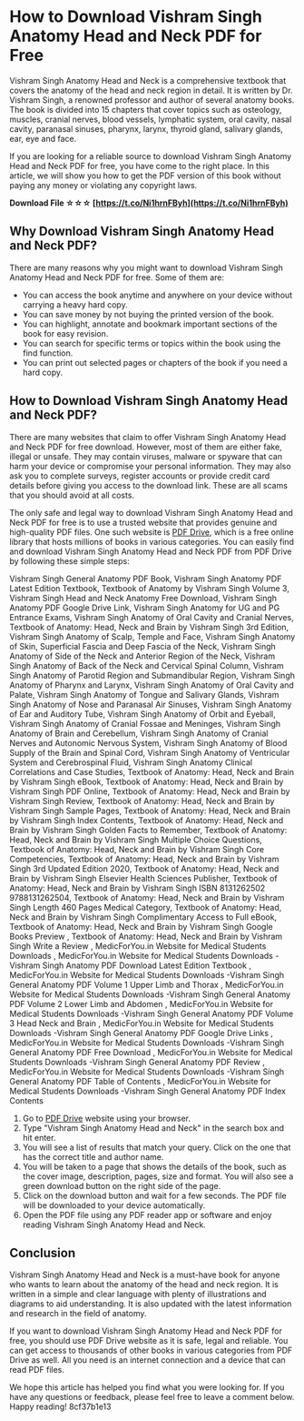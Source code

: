 # How to Download Vishram Singh Anatomy Head and Neck PDF for Free
 
Vishram Singh Anatomy Head and Neck is a comprehensive textbook that covers the anatomy of the head and neck region in detail. It is written by Dr. Vishram Singh, a renowned professor and author of several anatomy books. The book is divided into 15 chapters that cover topics such as osteology, muscles, cranial nerves, blood vessels, lymphatic system, oral cavity, nasal cavity, paranasal sinuses, pharynx, larynx, thyroid gland, salivary glands, ear, eye and face.
 
If you are looking for a reliable source to download Vishram Singh Anatomy Head and Neck PDF for free, you have come to the right place. In this article, we will show you how to get the PDF version of this book without paying any money or violating any copyright laws.
 
**Download File ☆☆☆ [https://t.co/Ni1hrnFByh](https://t.co/Ni1hrnFByh)**


 
## Why Download Vishram Singh Anatomy Head and Neck PDF?
 
There are many reasons why you might want to download Vishram Singh Anatomy Head and Neck PDF for free. Some of them are:
 
- You can access the book anytime and anywhere on your device without carrying a heavy hard copy.
- You can save money by not buying the printed version of the book.
- You can highlight, annotate and bookmark important sections of the book for easy revision.
- You can search for specific terms or topics within the book using the find function.
- You can print out selected pages or chapters of the book if you need a hard copy.

## How to Download Vishram Singh Anatomy Head and Neck PDF?
 
There are many websites that claim to offer Vishram Singh Anatomy Head and Neck PDF for free download. However, most of them are either fake, illegal or unsafe. They may contain viruses, malware or spyware that can harm your device or compromise your personal information. They may also ask you to complete surveys, register accounts or provide credit card details before giving you access to the download link. These are all scams that you should avoid at all costs.
 
The only safe and legal way to download Vishram Singh Anatomy Head and Neck PDF for free is to use a trusted website that provides genuine and high-quality PDF files. One such website is [PDF Drive](https://www.pdfdrive.com/), which is a free online library that hosts millions of books in various categories. You can easily find and download Vishram Singh Anatomy Head and Neck PDF from PDF Drive by following these simple steps:
 
Vishram Singh General Anatomy PDF Book,  Vishram Singh Anatomy PDF Latest Edition Textbook,  Textbook of Anatomy by Vishram Singh Volume 3,  Vishram Singh Head and Neck Anatomy Free Download,  Vishram Singh Anatomy PDF Google Drive Link,  Vishram Singh Anatomy for UG and PG Entrance Exams,  Vishram Singh Anatomy of Oral Cavity and Cranial Nerves,  Textbook of Anatomy: Head, Neck and Brain by Vishram Singh 3rd Edition,  Vishram Singh Anatomy of Scalp, Temple and Face,  Vishram Singh Anatomy of Skin, Superficial Fascia and Deep Fascia of the Neck,  Vishram Singh Anatomy of Side of the Neck and Anterior Region of the Neck,  Vishram Singh Anatomy of Back of the Neck and Cervical Spinal Column,  Vishram Singh Anatomy of Parotid Region and Submandibular Region,  Vishram Singh Anatomy of Pharynx and Larynx,  Vishram Singh Anatomy of Oral Cavity and Palate,  Vishram Singh Anatomy of Tongue and Salivary Glands,  Vishram Singh Anatomy of Nose and Paranasal Air Sinuses,  Vishram Singh Anatomy of Ear and Auditory Tube,  Vishram Singh Anatomy of Orbit and Eyeball,  Vishram Singh Anatomy of Cranial Fossae and Meninges,  Vishram Singh Anatomy of Brain and Cerebellum,  Vishram Singh Anatomy of Cranial Nerves and Autonomic Nervous System,  Vishram Singh Anatomy of Blood Supply of the Brain and Spinal Cord,  Vishram Singh Anatomy of Ventricular System and Cerebrospinal Fluid,  Vishram Singh Anatomy Clinical Correlations and Case Studies,  Textbook of Anatomy: Head, Neck and Brain by Vishram Singh eBook,  Textbook of Anatomy: Head, Neck and Brain by Vishram Singh PDF Online,  Textbook of Anatomy: Head, Neck and Brain by Vishram Singh Review,  Textbook of Anatomy: Head, Neck and Brain by Vishram Singh Sample Pages,  Textbook of Anatomy: Head, Neck and Brain by Vishram Singh Index Contents,  Textbook of Anatomy: Head, Neck and Brain by Vishram Singh Golden Facts to Remember,  Textbook of Anatomy: Head, Neck and Brain by Vishram Singh Multiple Choice Questions,  Textbook of Anatomy: Head, Neck and Brain by Vishram Singh Core Competencies,  Textbook of Anatomy: Head, Neck and Brain by Vishram Singh 3rd Updated Edition 2020,  Textbook of Anatomy: Head, Neck and Brain by Vishram Singh Elsevier Health Sciences Publisher,  Textbook of Anatomy: Head, Neck and Brain by Vishram Singh ISBN 8131262502 9788131262504,  Textbook of Anatomy: Head, Neck and Brain by Vishram Singh Length 460 Pages Medical Category,  Textbook of Anatomy: Head, Neck and Brain by Vishram Singh Complimentary Access to Full eBook,  Textbook of Anatomy: Head, Neck and Brain by Vishram Singh Google Books Preview ,  Textbook of Anatomy: Head, Neck and Brain by Vishram Singh Write a Review ,  MedicForYou.in Website for Medical Students Downloads ,  MedicForYou.in Website for Medical Students Downloads -Vishram Singh Anatomy PDF Download Latest Edition Textbook ,  MedicForYou.in Website for Medical Students Downloads -Vishram Singh General Anatomy PDF Volume 1 Upper Limb and Thorax ,  MedicForYou.in Website for Medical Students Downloads -Vishram Singh General Anatomy PDF Volume 2 Lower Limb and Abdomen ,  MedicForYou.in Website for Medical Students Downloads -Vishram Singh General Anatomy PDF Volume 3 Head Neck and Brain ,  MedicForYou.in Website for Medical Students Downloads -Vishram Singh General Anatomy PDF Google Drive Links ,  MedicForYou.in Website for Medical Students Downloads -Vishram Singh General Anatomy PDF Free Download ,  MedicForYou.in Website for Medical Students Downloads -Vishram Singh General Anatomy PDF Review ,  MedicForYou.in Website for Medical Students Downloads -Vishram Singh General Anatomy PDF Table of Contents ,  MedicForYou.in Website for Medical Students Downloads -Vishram Singh General Anatomy PDF Index Contents

1. Go to [PDF Drive](https://www.pdfdrive.com/) website using your browser.
2. Type "Vishram Singh Anatomy Head and Neck" in the search box and hit enter.
3. You will see a list of results that match your query. Click on the one that has the correct title and author name.
4. You will be taken to a page that shows the details of the book, such as the cover image, description, pages, size and format. You will also see a green download button on the right side of the page.
5. Click on the download button and wait for a few seconds. The PDF file will be downloaded to your device automatically.
6. Open the PDF file using any PDF reader app or software and enjoy reading Vishram Singh Anatomy Head and Neck.

## Conclusion
 
Vishram Singh Anatomy Head and Neck is a must-have book for anyone who wants to learn about the anatomy of the head and neck region. It is written in a simple and clear language with plenty of illustrations and diagrams to aid understanding. It is also updated with the latest information and research in the field of anatomy.
 
If you want to download Vishram Singh Anatomy Head and Neck PDF for free, you should use PDF Drive website as it is safe, legal and reliable. You can get access to thousands of other books in various categories from PDF Drive as well. All you need is an internet connection and a device that can read PDF files.
 
We hope this article has helped you find what you were looking for. If you have any questions or feedback, please feel free to leave a comment below. Happy reading!
 8cf37b1e13
 
